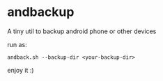 andbackup
=========

A tiny util to backup android phone or other devices

run as:

	andback.sh --backup-dir <your-backup-dir>

enjoy it :)
